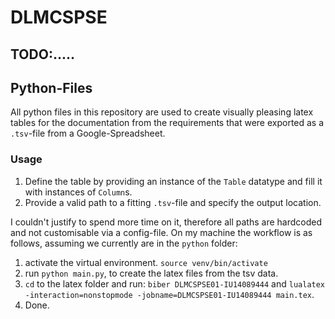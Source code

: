 # DLMCSPSE

## TODO:.....

## Python-Files

All python files in this repository are used to create visually pleasing latex tables for the documentation from the requirements that were exported as a `.tsv`-file from a Google-Spreadsheet.

### Usage

1. Define the table by providing an instance of the `Table` datatype and fill it with instances of `Column`s.
2. Provide a valid path to a fitting `.tsv`-file and specify the output location.

I couldn't justify to spend more time on it, therefore all paths are hardcoded and not customisable via a config-file.
On my machine the workflow is as follows, assuming we currently are in the `python` folder:

1. activate the virtual environment. `source venv/bin/activate`
2. run `python main.py`, to create the latex files from the tsv data.
3. `cd` to the latex folder and run: `biber DLMCSPSE01-IU14089444` and `lualatex -interaction=nonstopmode -jobname=DLMCSPSE01-IU14089444 main.tex`.
4. Done.
